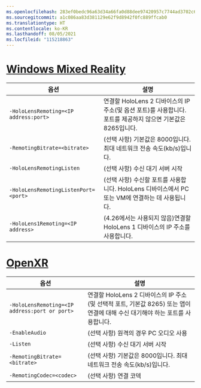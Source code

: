 ```yaml
---
ms.openlocfilehash: 283ef0bedc96a63d34a66fa0d88dee97420957c7744ad3702c6ac3bc34c14310
ms.sourcegitcommit: a1c086aa83d381129e62f9d8942f0fc889ffcab0
ms.translationtype: HT
ms.contentlocale: ko-KR
ms.lasthandoff: 08/05/2021
ms.locfileid: "115218863"
---
```

# <a name="windows-mixed-reality"></a>[Windows Mixed Reality](#tab/wmr)

| 옵션 | 설명 |
| ------ | ----------- |
| `-HoloLensRemoting=<IP address:port>` | 연결할 HoloLens 2 디바이스의 IP 주소(및 옵션 포트)를 사용합니다. 포트를 제공하지 않으면 기본값은 8265입니다. |
| `-RemotingBitrate=<bitrate>` | (선택 사항) 기본값은 8000입니다. 최대 네트워크 전송 속도(kb/s)입니다. |
| `-HoloLensRemotingListen` | (선택 사항) 수신 대기 서버 시작 |
| `-HoloLensRemotingListenPort=<port>` | (선택 사항) 수신할 포트를 사용합니다. HoloLens 디바이스에서 PC 또는 VM에 연결하는 데 사용됩니다. |
| `-HoloLens1Remoting=<IP address>` | (4.26에서는 사용되지 않음)연결할 HoloLens 1 디바이스의 IP 주소를 사용합니다. |

# <a name="openxr"></a>[OpenXR](#tab/openxr)

| 옵션 | 설명 |
| ------ | ----------- |
| `-HoloLensRemoting=<IP address:port or port>` | 연결할 HoloLens 2 디바이스의 IP 주소(및 선택적 포트, 기본값 8265) 또는 앱이 연결에 대해 수신 대기해야 하는 포트를 사용합니다. |
| `-EnableAudio` | (선택 사항) 원격의 경우 PC 오디오 사용  |
| `-Listen` | (선택 사항) 수신 대기 서버 시작 |
| `-RemotingBitrate=<bitrate>` | (선택 사항) 기본값은 8000입니다. 최대 네트워크 전송 속도(kb/s)입니다. |
| `-RemotingCodec=<codec>` | (선택 사항) 연결 코덱  |